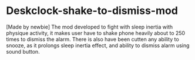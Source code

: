 # Deskclock-shake-to-dismiss-mod

[Made by newbie]
The mod developed to fight with sleep inertia with physique activity, it makes user have to shake phone heavily about to 250 times to dismiss the alarm. There is also have been cutten any ability to snooze, as it prolongs sleep inertia effect, and ability to dismiss alarm using sound button.
